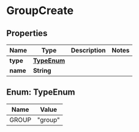 # GroupCreate

## Properties
Name | Type | Description | Notes
------------ | ------------- | ------------- | -------------
**type** | [**TypeEnum**](#TypeEnum) |  | 
**name** | **String** |  | 

<a name="TypeEnum"></a>
## Enum: TypeEnum
Name | Value
---- | -----
GROUP | &quot;group&quot;
